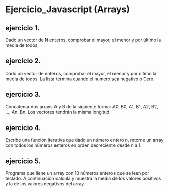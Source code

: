 # Ejercicio_Javascript (Arrays)

## ejercicio 1.
Dado un vector de N enteros, comprobar el mayor, el menor y por último la media de todos.

## ejercicio 2.
Dado un vector de enteros, comprobar el mayor, el menor y por último la media de todos. La lista
termina cuando el numero sea negativo o Cero.

## ejercicio 3.
Concatenar dos arrays A y B de la siguiente forma: A0, B0, A1, B1, A2, B2, ..., An, Bn. Los vectores
tendrán la misma longitud.

## ejercicio 4.
Escribe una función iterativa que dado un número entero n, retorne un array con todos los números
enteros en orden decreciente desde n a 1.

## ejercicio 5.
Programa que llene un array con 10 números enteros que se leen por teclado. A continuación calcula
y muestra la media de los valores positivos y la de los valores negativos del array.